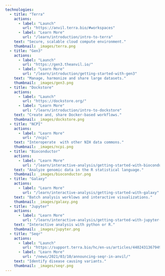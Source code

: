```yaml
---
technologies:
  - title: "Terra"
    actions:
      - label: "Launch"
        url: "https://anvil.terra.bio/#workspaces"
      - label: "Learn More"
        url: "/learn/introduction/intro-to-terra"
    text: "Secure, scalable cloud compute environment."
    thumbnail: _images/terra.png
  - title: "Gen3"
    actions:
      - label: "Launch"
        url: "https://gen3.theanvil.io/"
      - label: "Learn More"
        url: "/learn/introduction/getting-started-with-gen3"
    text: "Manage, harmonize and share large datasets."
    thumbnail: _images/gen3.png
  - title: "Dockstore"
    actions:
      - label: "Launch"
        url: "https://dockstore.org/"
      - label: "Learn More"
        url: "/learn/introduction/intro-to-dockstore"
    text: "Create and, share Docker-based workflows."
    thumbnail: _images/dockstore.png
  - title: "NCPI"
    actions:
      - label: "Learn More"
        url: "/ncpi"
    text: "Interoperate  with other NIH data commons."
    thumbnail: _images/ncpi.png
  - title: "Bioconductor"
    actions:
      - label: "Learn More"
        url: "/learn/interactive-analysis/getting-started-with-bioconductor"
    text: "Analyze genomic data in the R statistical language."
    thumbnail: _images/bioconductor.png
  - title: "Galaxy"
    actions:
      - label: "Learn More"
        url: "/learn/interactive-analysis/getting-started-with-galaxy"
    text: "Batch analysis worklows and interactive visualizations."
    thumbnail: _images/galaxy.png
  - title: "Jupyter"
    actions:
      - label: "Learn More"
        url: "/learn/interactive-analysis/getting-started-with-jupyter-notebooks"
    text: "Interactive analysis with python or R."
    thumbnail: _images/jupyter.png
  - title: "Seqr"
    actions:
      - label: "Launch"
        url: "https://support.terra.bio/hc/en-us/articles/4402431367949-Launching-seqr-through-Terra"
      - label: "Learn More"
        url: "/news/2021/03/10/announcing-seqr-in-anvil/"
    text: "Identify disease causing variants."
    thumbnail: _images/seqr.png
---
```

